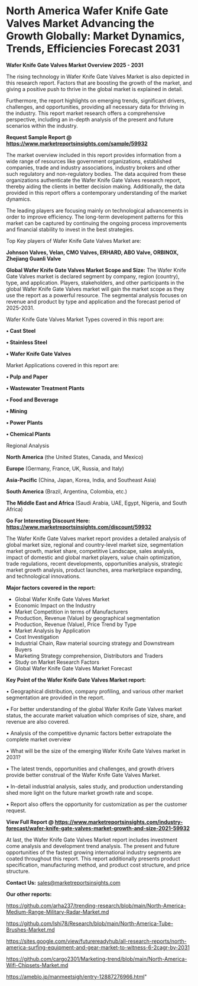 # North America Wafer Knife Gate Valves Market Advancing the Growth Globally: Market Dynamics, Trends, Efficiencies Forecast 2031

<Strong> Wafer Knife Gate Valves Market Overview 2025 - 2031</strong>

The rising technology in Wafer Knife Gate Valves Market is also depicted in this research report. Factors that are boosting the growth of the market, and giving a positive push to thrive in the global market is explained in detail.

Furthermore, the report highlights on emerging trends, significant drivers, challenges, and opportunities, providing all necessary data for thriving in the industry. This report market research offers a comprehensive perspective, including an in-depth analysis of the present and future scenarios within the industry.

<strong>Request Sample Report @ <a href=https://www.marketreportsinsights.com/sample/59932>https://www.marketreportsinsights.com/sample/59932</a></strong>

The market overview included in this report provides information from a wide range of resources like government organizations, established companies, trade and industry associations, industry brokers and other such regulatory and non-regulatory bodies. The data acquired from these organizations authenticate the Wafer Knife Gate Valves research report, thereby aiding the clients in better decision making. Additionally, the data provided in this report offers a contemporary understanding of the market dynamics.

The leading players are focusing mainly on technological advancements in order to improve efficiency. The long-term development patterns for this market can be captured by continuing the ongoing process improvements and financial stability to invest in the best strategies.

Top Key players of Wafer Knife Gate Valves Market are:

<strong>Johnson Valves, Velan, CMO Valves, ERHARD, ABO Valve, ORBINOX, Zhejiang Guanli Valve</strong>

<strong><b>Global Wafer Knife Gate Valves Market Scope and Size:</b></strong>
The Wafer Knife Gate Valves market is declared segment by company, region (country), type, and application. Players, stakeholders, and other participants in the global Wafer Knife Gate Valves market will gain the market scope as they use the report as a powerful resource. The segmental analysis focuses on revenue and product by type and application and the forecast period of 2025-2031.

Wafer Knife Gate Valves Market Types covered in this report are:

<strong>• Cast Steel

• Stainless Steel

• Wafer Knife Gate Valves</strong>

Market Applications covered in this report are:

<strong>• Pulp and Paper

• Wastewater Treatment Plants

• Food and Beverage

• Mining

• Power Plants

• Chemical Plants</strong> 

Regional Analysis

<strong>North America</strong> (the United States, Canada, and Mexico)

<strong>Europe</strong> (Germany, France, UK, Russia, and Italy)

<strong>Asia-Pacific</strong> (China, Japan, Korea, India, and Southeast Asia)

<strong>South America</strong> (Brazil, Argentina, Colombia, etc.)

<strong>The Middle East and Africa</strong> (Saudi Arabia, UAE, Egypt, Nigeria, and South Africa)

<strong>Go For Interesting Discount Here: <a href=https://www.marketreportsinsights.com/discount/59932>https://www.marketreportsinsights.com/discount/59932</a></strong>

The Wafer Knife Gate Valves market report provides a detailed analysis of global market size, regional and country-level market size, segmentation market growth, market share, competitive Landscape, sales analysis, impact of domestic and global market players, value chain optimization, trade regulations, recent developments, opportunities analysis, strategic market growth analysis, product launches, area marketplace expanding, and technological innovations.

<strong><b>Major factors covered in the report:</b></strong>
<ul>
  <li>Global Wafer Knife Gate Valves Market </li>
  <li>Economic Impact on the Industry</li>
  <li>Market Competition in terms of Manufacturers</li>
  <li>Production, Revenue (Value) by geographical segmentation</li>
  <li>Production, Revenue (Value), Price Trend by Type</li>
  <li>Market Analysis by Application</li>
  <li>Cost Investigation</li>
  <li>Industrial Chain, Raw material sourcing strategy and Downstream Buyers</li>
  <li>Marketing Strategy comprehension, Distributors and Traders</li>
  <li>Study on Market Research Factors</li>
  <li>Global Wafer Knife Gate Valves Market Forecast</li>
</ul>

<strong><b>Key Point of the Wafer Knife Gate Valves Market report:</b></strong>

• Geographical distribution, company profiling, and various other market segmentation are provided in the report.

• For better understanding of the global Wafer Knife Gate Valves market status, the accurate market valuation which comprises of size, share, and revenue are also covered.

• Analysis of the competitive dynamic factors better extrapolate the complete market overview

• What will be the size of the emerging Wafer Knife Gate Valves market in 2031?

• The latest trends, opportunities and challenges, and growth drivers provide better construal of the Wafer Knife Gate Valves Market.

• In-detail industrial analysis, sales study, and production understanding shed more light on the future market growth rate and scope.

• Report also offers the opportunity for customization as per the customer request.

<strong><b>View Full Report @ <a href=https://www.marketreportsinsights.com/industry-forecast/wafer-knife-gate-valves-market-growth-and-size-2021-59932>https://www.marketreportsinsights.com/industry-forecast/wafer-knife-gate-valves-market-growth-and-size-2021-59932</a></b></strong>


At last, the Wafer Knife Gate Valves Market report includes investment come analysis and development trend analysis. The present and future opportunities of the fastest growing international industry segments are coated throughout this report. This report additionally presents product specification, manufacturing method, and product cost structure, and price structure.

<strong>Contact Us:</strong>
sales@marketreportsinsights.com

<strong>Our other reports:</strong>

<a href=https://github.com/arha237/trending-research/blob/main/North-America-Medium-Range-Military-Radar-Market.md>https://github.com/arha237/trending-research/blob/main/North-America-Medium-Range-Military-Radar-Market.md</a>

<a href=https://github.com/Ishi78/Research/blob/main/North-America-Tube-Brushes-Market.md>https://github.com/Ishi78/Research/blob/main/North-America-Tube-Brushes-Market.md</a>

<a href=https://sites.google.com/view/futurereadyhub/all-research-reports/north-america-surfing-equipment-and-gear-market-to-witness-6-2cagr-by-2031>https://sites.google.com/view/futurereadyhub/all-research-reports/north-america-surfing-equipment-and-gear-market-to-witness-6-2cagr-by-2031</a>

<a href=https://github.com/cargo2301/Marketing-trend/blob/main/North-America-Wifi-Chipsets-Market.md>https://github.com/cargo2301/Marketing-trend/blob/main/North-America-Wifi-Chipsets-Market.md</a>

<a href=https://ameblo.jp/manmeetsigh/entry-12887276966.html>https://ameblo.jp/manmeetsigh/entry-12887276966.html</a>"
